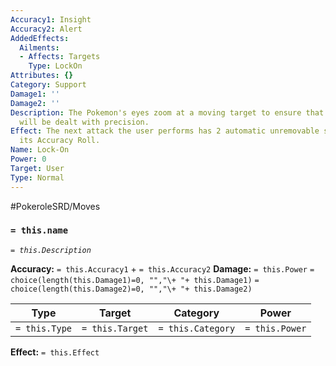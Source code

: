 ```yaml
---
Accuracy1: Insight
Accuracy2: Alert
AddedEffects:
  Ailments:
  - Affects: Targets
    Type: LockOn
Attributes: {}
Category: Support
Damage1: ''
Damage2: ''
Description: The Pokemon's eyes zoom at a moving target to ensure that the next attack
  will be dealt with precision.
Effect: The next attack the user performs has 2 automatic unremovable successes on
  its Accuracy Roll.
Name: Lock-On
Power: 0
Target: User
Type: Normal
---
```


#PokeroleSRD/Moves

### `= this.name`
*`= this.Description`*

**Accuracy:** `= this.Accuracy1` + `= this.Accuracy2`
**Damage:** `= this.Power` `= choice(length(this.Damage1)=0, "","\+ "+ this.Damage1)` `= choice(length(this.Damage2)=0, "","\+ "+ this.Damage2)`

| Type          | Target          | Category          | Power          |
| ------------- | --------------- | ----------------  | -------------- |
| `= this.Type` | `= this.Target` | `= this.Category` | `= this.Power` | 

**Effect:** `= this.Effect`
